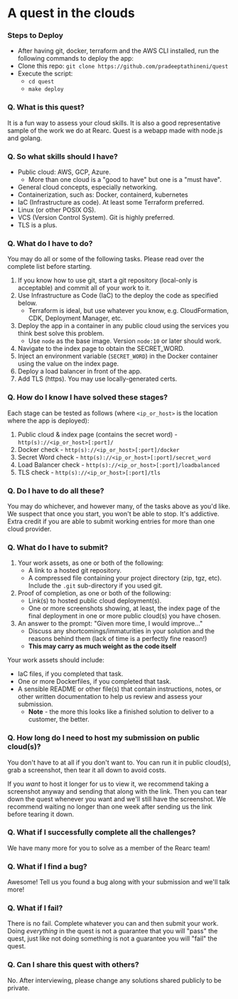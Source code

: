 # A quest in the clouds

### Steps to Deploy

-   After having git, docker, terraform and the AWS CLI installed, run the following commands to deploy the app:
-   Clone this repo: `git clone https://github.com/pradeeptathineni/quest`
-   Execute the script:
    -   `cd quest`
    -   `make deploy`

### Q. What is this quest?

It is a fun way to assess your cloud skills. It is also a good representative sample of the work we do at Rearc. Quest is a webapp made with node.js and golang.

### Q. So what skills should I have?

-   Public cloud: AWS, GCP, Azure.
    -   More than one cloud is a "good to have" but one is a "must have".
-   General cloud concepts, especially networking.
-   Containerization, such as: Docker, containerd, kubernetes
-   IaC (Infrastructure as code). At least some Terraform preferred.
-   Linux (or other POSIX OS).
-   VCS (Version Control System). Git is highly preferred.
-   TLS is a plus.

### Q. What do I have to do?

You may do all or some of the following tasks. Please read over the complete list before starting.

1. If you know how to use git, start a git repository (local-only is acceptable) and commit all of your work to it.
1. Use Infrastructure as Code (IaC) to the deploy the code as specified below.
    - Terraform is ideal, but use whatever you know, e.g. CloudFormation, CDK, Deployment Manager, etc.
1. Deploy the app in a container in any public cloud using the services you think best solve this problem.
    - Use `node` as the base image. Version `node:10` or later should work.
1. Navigate to the index page to obtain the SECRET_WORD.
1. Inject an environment variable (`SECRET_WORD`) in the Docker container using the value on the index page.
1. Deploy a load balancer in front of the app.
1. Add TLS (https). You may use locally-generated certs.

### Q. How do I know I have solved these stages?

Each stage can be tested as follows (where `<ip_or_host>` is the location where the app is deployed):

1. Public cloud & index page (contains the secret word) - `http(s)://<ip_or_host>[:port]/`
1. Docker check - `http(s)://<ip_or_host>[:port]/docker`
1. Secret Word check - `http(s)://<ip_or_host>[:port]/secret_word`
1. Load Balancer check - `http(s)://<ip_or_host>[:port]/loadbalanced`
1. TLS check - `http(s)://<ip_or_host>[:port]/tls`

### Q. Do I have to do all these?

You may do whichever, and however many, of the tasks above as you'd like. We suspect that once you start, you won't be able to stop. It's addictive. Extra credit if you are able to submit working entries for more than one cloud provider.

### Q. What do I have to submit?

1. Your work assets, as one or both of the following:
    - A link to a hosted git repository.
    - A compressed file containing your project directory (zip, tgz, etc). Include the `.git` sub-directory if you used git.
1. Proof of completion, as one or both of the following:
    - Link(s) to hosted public cloud deployment(s).
    - One or more screenshots showing, at least, the index page of the final deployment in one or more public cloud(s) you have chosen.
1. An answer to the prompt: "Given more time, I would improve..."
    - Discuss any shortcomings/immaturities in your solution and the reasons behind them (lack of time is a perfectly fine reason!)
    - **This may carry as much weight as the code itself**

Your work assets should include:

-   IaC files, if you completed that task.
-   One or more Dockerfiles, if you completed that task.
-   A sensible README or other file(s) that contain instructions, notes, or other written documentation to help us review and assess your submission.
    -   **Note** - the more this looks like a finished solution to deliver to a customer, the better.

### Q. How long do I need to host my submission on public cloud(s)?

You don't have to at all if you don't want to. You can run it in public cloud(s), grab a screenshot, then tear it all down to avoid costs.

If you _want_ to host it longer for us to view it, we recommend taking a screenshot anyway and sending that along with the link. Then you can tear down the quest whenever you want and we'll still have the screenshot. We recommend waiting no longer than one week after sending us the link before tearing it down.

### Q. What if I successfully complete all the challenges?

We have many more for you to solve as a member of the Rearc team!

### Q. What if I find a bug?

Awesome! Tell us you found a bug along with your submission and we'll talk more!

### Q. What if I fail?

There is no fail. Complete whatever you can and then submit your work. Doing _everything_ in the quest is not a guarantee that you will "pass" the quest, just like not doing something is not a guarantee you will "fail" the quest.

### Q. Can I share this quest with others?

No. After interviewing, please change any solutions shared publicly to be private.
